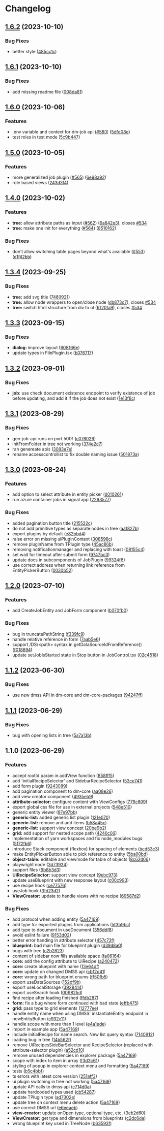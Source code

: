 # Changelog

## [1.6.2](https://github.com/equinor/dm-core-packages/compare/dm-core-v1.6.1...dm-core-v1.6.2) (2023-10-10)


### Bug Fixes

* better style ([485cc1c](https://github.com/equinor/dm-core-packages/commit/485cc1c166f3ffbff473b6ec487af71c40b5ff99))

## [1.6.1](https://github.com/equinor/dm-core-packages/compare/dm-core-v1.6.0...dm-core-v1.6.1) (2023-10-10)


### Bug Fixes

* add missing readme file ([008da81](https://github.com/equinor/dm-core-packages/commit/008da81ee849c47ef98d6b4d07d1886637f295c3))

## [1.6.0](https://github.com/equinor/dm-core-packages/compare/dm-core-v1.5.0...dm-core-v1.6.0) (2023-10-06)


### Features

* .env variable and context for dm-job api ([#580](https://github.com/equinor/dm-core-packages/issues/580)) ([5dfd08e](https://github.com/equinor/dm-core-packages/commit/5dfd08ee16f4c7da90c278965c8bc51fdb3f20c8))
* test roles in test mode ([5c9b447](https://github.com/equinor/dm-core-packages/commit/5c9b447100c036482b9365f469797664a653f03f))

## [1.5.0](https://github.com/equinor/dm-core-packages/compare/dm-core-v1.4.0...dm-core-v1.5.0) (2023-10-05)


### Features

* more generalized job plugin ([#565](https://github.com/equinor/dm-core-packages/issues/565)) ([6e98a92](https://github.com/equinor/dm-core-packages/commit/6e98a92689669e26c33827545f0c21ed14dfaed3))
* role based views ([243d3f4](https://github.com/equinor/dm-core-packages/commit/243d3f42db01d396eb93c97a7dbc9bf6ff51eda8))

## [1.4.0](https://github.com/equinor/dm-core-packages/compare/dm-core-v1.3.4...dm-core-v1.4.0) (2023-10-02)


### Features

* **tree:** allow attribute paths as input ([#562](https://github.com/equinor/dm-core-packages/issues/562)) ([6a842e3](https://github.com/equinor/dm-core-packages/commit/6a842e3a276eec2683744b0b36af611cb4371cae)), closes [#534](https://github.com/equinor/dm-core-packages/issues/534)
* **tree:** make one init for everything ([#564](https://github.com/equinor/dm-core-packages/issues/564)) ([8510162](https://github.com/equinor/dm-core-packages/commit/851016217df16c2fd791f5279abfa55f4ae450aa))


### Bug Fixes

* don't allow switching table pages beyond what's available ([#553](https://github.com/equinor/dm-core-packages/issues/553)) ([e1f42bb](https://github.com/equinor/dm-core-packages/commit/e1f42bbde1a979964852e35a6a6a027cc9316924))

## [1.3.4](https://github.com/equinor/dm-core-packages/compare/dm-core-v1.3.3...dm-core-v1.3.4) (2023-09-25)


### Bug Fixes

* **tree:** add svg title ([7480921](https://github.com/equinor/dm-core-packages/commit/7480921a9403a4888a93c7e7da134d04a3c23661))
* **tree:** allow node wrappers to open/close node ([db873c7](https://github.com/equinor/dm-core-packages/commit/db873c7da90ecc7c7d4e85a38387c087e89d3db3)), closes [#534](https://github.com/equinor/dm-core-packages/issues/534)
* **tree:** switch html structure from div to ul ([6120fa9](https://github.com/equinor/dm-core-packages/commit/6120fa983400c3f7adf66d8f3b531f243b1d8fac)), closes [#534](https://github.com/equinor/dm-core-packages/issues/534)

## [1.3.3](https://github.com/equinor/dm-core-packages/compare/dm-core-v1.3.2...dm-core-v1.3.3) (2023-09-15)


### Bug Fixes

* **dialog:** improve layout ([608166e](https://github.com/equinor/dm-core-packages/commit/608166e736a7d934abc8eddc25c9027d97381e32))
* update types in FilePlugin.tsx ([b076717](https://github.com/equinor/dm-core-packages/commit/b07671748c4a98a8d41f0cad5096b75b2c932c51))

## [1.3.2](https://github.com/equinor/dm-core-packages/compare/dm-core-v1.3.1...dm-core-v1.3.2) (2023-09-01)


### Bug Fixes

* **job:** use check document existence endpoint to verify existence of job before updating, and add it if the job does not exist ([1e13f8c](https://github.com/equinor/dm-core-packages/commit/1e13f8cfdc6fc511b3fe4cccfefe0499ad0eb3ce))

## [1.3.1](https://github.com/equinor/dm-core-packages/compare/dm-core-v1.3.0...dm-core-v1.3.1) (2023-08-29)


### Bug Fixes

* gen-job-api runs on port 5001 ([c076026](https://github.com/equinor/dm-core-packages/commit/c0760269d016f05b64fea427042b3d73af8fa300))
* initFromFolder in tree not working ([374e2c7](https://github.com/equinor/dm-core-packages/commit/374e2c752bade855dc881a56d281ae0d7068c422))
* ran genereate apis ([3083e7e](https://github.com/equinor/dm-core-packages/commit/3083e7e210dbcdc3f352cbeddbe9c354f2148363))
* rename accesscontrollist to fix double naming issue ([501873a](https://github.com/equinor/dm-core-packages/commit/501873a19181cd3afba9f7a223cf495535d928b1))

## [1.3.0](https://github.com/equinor/dm-core-packages/compare/dm-core-v1.2.0...dm-core-v1.3.0) (2023-08-24)


### Features

* add option to select attribute in entity picker ([d010261](https://github.com/equinor/dm-core-packages/commit/d010261c95af7dff3ecf2a1fc1afce17c8e19fff))
* run azure container jobs in signal app ([2293577](https://github.com/equinor/dm-core-packages/commit/229357722942996bb904ebb8d10ddf7dde83f464))


### Bug Fixes

* added pagination button title ([215522c](https://github.com/equinor/dm-core-packages/commit/215522cfabcdf9a333833b5b9bce72a76fb687fe))
* do not add primitive types as separate nodes in tree ([aa1827b](https://github.com/equinor/dm-core-packages/commit/aa1827b9fef3a26345e88f8e34f883f15b68bc47))
* export plugins by default ([e82bbd4](https://github.com/equinor/dm-core-packages/commit/e82bbd48249e1d205383b2818f576656b80c6ebe))
* raise error on missing uiPluginContext ([308598c](https://github.com/equinor/dm-core-packages/commit/308598cbb0736138c8e47d4559c1d252d8e067c7))
* remove pluginName from TPlugin type ([45ac86b](https://github.com/equinor/dm-core-packages/commit/45ac86be4490bbb118e659cd3b43086aaf803309))
* removing notificationmanager and replacing with toast ([08155c4](https://github.com/equinor/dm-core-packages/commit/08155c400dd522483ad82d30346cdbb6b9dfc87f))
* set wait for timeout after submit form ([9747bc3](https://github.com/equinor/dm-core-packages/commit/9747bc38d5e57aa679d425f6a0e3d584f5988063))
* update docs in subcomponents of JobPlugin ([99324f6](https://github.com/equinor/dm-core-packages/commit/99324f69ca17238344ae6c7c8a43c064f0a58e3c))
* use correct address when returning link reference from  EntityPickerButton ([0030b52](https://github.com/equinor/dm-core-packages/commit/0030b520ceed700b60e576bf4bb239c1b59b14a7))

## [1.2.0](https://github.com/equinor/dm-core-packages/compare/dm-core-v1.1.2...dm-core-v1.2.0) (2023-07-10)


### Features

* add CreateJobEntity and JobForm component ([b070fb0](https://github.com/equinor/dm-core-packages/commit/b070fb087c7356f8e3b8814b1183de73e2660037))


### Bug Fixes

* bug in truncatePathString ([f339fc9](https://github.com/equinor/dm-core-packages/commit/f339fc913490bd7bb3b6fe249e200ce4f32c4982))
* handle relative reference in form ([7aab5e6](https://github.com/equinor/dm-core-packages/commit/7aab5e677b0a8e1bd2f2263da6927693194a104d))
* support /DS/&lt;path&gt; syntax in getDataSourceIdFromReference() ([f018894](https://github.com/equinor/dm-core-packages/commit/f01889484888f71eafcee2916e7b6cdb4cc0d05c))
* update setJobIsStarted state in Stop button in JobControl.tsx ([02c4518](https://github.com/equinor/dm-core-packages/commit/02c4518427dab2d2eb1498b0cb0374a477d08b29))

## [1.1.2](https://github.com/equinor/dm-core-packages/compare/dm-core-v1.1.1...dm-core-v1.1.2) (2023-06-30)


### Bug Fixes

* use new dmss API in dm-core and dm-core-packages ([94247ff](https://github.com/equinor/dm-core-packages/commit/94247fff84533f29733cf0c3677b54a1360f6658))

## [1.1.1](https://github.com/equinor/dm-core-packages/compare/dm-core-v1.1.0...dm-core-v1.1.1) (2023-06-29)


### Bug Fixes

* bug with opening lists in tree ([5a7a13b](https://github.com/equinor/dm-core-packages/commit/5a7a13b0bc91ca5e6099d6262df26237fc82ad98))

## 1.1.0 (2023-06-29)


### Features

* accept rootId param in addView function ([858fff5](https://github.com/equinor/dm-core-packages/commit/858fff571d5c7a40bf98038944b6cead1a42f8be))
* add 'initialRecipeSelector' and SidebarRecipeSelector ([53ce741](https://github.com/equinor/dm-core-packages/commit/53ce7416b72c3a2bafae02ccc8acc2ba47dae7ab))
* add form plugin ([9243089](https://github.com/equinor/dm-core-packages/commit/924308966f641409a9b27a2dbb8446c6fc5aa444))
* add pagination component to dm-core ([aa08e26](https://github.com/equinor/dm-core-packages/commit/aa08e26f58ae72d36d35c5fa351972cb58c586f7))
* add view creator component ([4935eb9](https://github.com/equinor/dm-core-packages/commit/4935eb9bd14b1210394a2da410609525e734d798))
* **attribute-selector:** configure content with ViewConfigs ([779c609](https://github.com/equinor/dm-core-packages/commit/779c609b26a93a3bf95fe8c2fa872eac54995458))
* export global css file for use in external projects ([548e510](https://github.com/equinor/dm-core-packages/commit/548e510c5f0923e30b15d8afdb6f602c19ac3c17))
* generic entity viewer ([87e97bb](https://github.com/equinor/dm-core-packages/commit/87e97bbbd1a7d80cc21f4d19a949319e8c04851c))
* **generic-list:** added generic list plugin ([121e070](https://github.com/equinor/dm-core-packages/commit/121e070703c7c40dd22126e79aeae2e47efd5ec6))
* **generic-list:** remove and add items ([b58a45c](https://github.com/equinor/dm-core-packages/commit/b58a45cc580747b327ad611e63ec71a41be0d4f6))
* **generic-list:** support view concept ([20be9b2](https://github.com/equinor/dm-core-packages/commit/20be9b2d83ec9ed830890ee2f3cd51d58843d5b5))
* **grid:** add support for nested scope path ([4240c06](https://github.com/equinor/dm-core-packages/commit/4240c06e6b0e63eb1ff43516b317a189620e9891))
* implementation of yarn workspaces and fix node_modules bugs ([5f72fb6](https://github.com/equinor/dm-core-packages/commit/5f72fb6ae67574553ed0fdb462ca676730d75c59))
* introduce Stack component (flexbox) for spacing of elements ([bcd53c3](https://github.com/equinor/dm-core-packages/commit/bcd53c3035fee22ba85743b356f2440b712e6707))
* make EntityPickerButton able to pick reference to entity ([5ba00bd](https://github.com/equinor/dm-core-packages/commit/5ba00bd3636a9f0300c81125a1fb65add954d0a8))
* **object-table:** editable and viewmode for table of objects ([8c62d06](https://github.com/equinor/dm-core-packages/commit/8c62d061a15b479e939760badebe1f61370baf94))
* playwright node ([3d73924](https://github.com/equinor/dm-core-packages/commit/3d73924b6e5a8f760667e08bb5947935fdf7340c))
* support files ([9b8b3d3](https://github.com/equinor/dm-core-packages/commit/9b8b3d37f55a75a8f08bc7858ccdaa10b08a3b70))
* **UiRecipeSelector:** support view concept ([9ebc973](https://github.com/equinor/dm-core-packages/commit/9ebc97372445b92f1271c57497fbc24e84ab27d6))
* update useBlueprint with new response layout ([c00c993](https://github.com/equinor/dm-core-packages/commit/c00c99372718b797a310fe4c562d2323628e62be))
* use recipe hook ([ce77576](https://github.com/equinor/dm-core-packages/commit/ce77576ed00f7701ea044017052013a3271a7aa9))
* useJob hook ([3fd23d2](https://github.com/equinor/dm-core-packages/commit/3fd23d205c617d05c247c6783379454ddd479efc))
* **ViewCreator:** update to handle views with no recipe ([69587d2](https://github.com/equinor/dm-core-packages/commit/69587d2eb8629bbd07eb086a81bb615aa2644ae7))


### Bug Fixes

* add protocol when adding entity ([5a47169](https://github.com/equinor/dm-core-packages/commit/5a47169e1ff979e557558272d242b7960c8751a2))
* add type for exported plugins from applications ([5f3b9bc](https://github.com/equinor/dm-core-packages/commit/5f3b9bc4048c56c03f0b8c208be70e4e13a9fdcb))
* add type to document in useDocument ([356ddf8](https://github.com/equinor/dm-core-packages/commit/356ddf8462df161e36baf9308c8c992ad95564dc))
* avoid eslint failure ([9153d02](https://github.com/equinor/dm-core-packages/commit/9153d0284ec04b5d95e7eaaa762e8de14170244b))
* better error handing in attribute selector ([457c73f](https://github.com/equinor/dm-core-packages/commit/457c73fcd9716d90c1ae73ac6328d7745c45452e))
* **blueprint:** bad main file for blueprint plugin ([d39d8a0](https://github.com/equinor/dm-core-packages/commit/d39d8a0c6df2e24dcbd56c46131965d365025f51))
* bugs with tree ([c2b2623](https://github.com/equinor/dm-core-packages/commit/c2b26230f9b691623dbdc7b107faa66339c5cd83))
* content of sidebar now fills available space ([fa06164](https://github.com/equinor/dm-core-packages/commit/fa06164a7a863d0608e0f5f142a0110c84018520))
* **core:** add the config attribute to UiRecipe ([a240472](https://github.com/equinor/dm-core-packages/commit/a24047205599eddba02fc8144bca0397d1cbd3a4))
* **core:** create blueprint with name ([13e64df](https://github.com/equinor/dm-core-packages/commit/13e64df38be6f1571039dbffb649ea4081d7d1a8))
* **core:** update on changed DMSS api ([cbf2d41](https://github.com/equinor/dm-core-packages/commit/cbf2d4124d1cd02a33efe3ba9b0b0fc7ea79143f))
* **core:** wrong path for blueprint enums ([ff50fb5](https://github.com/equinor/dm-core-packages/commit/ff50fb5dcda2ec2604f4e17b5d1d22e8bfa136f1))
* export useDataSources ([152df9b](https://github.com/equinor/dm-core-packages/commit/152df9b2c07796cfb5870c3b84d5f5a16a98f4c6))
* export useLocalStorage ([3928414](https://github.com/equinor/dm-core-packages/commit/392841442e2d1d7169193cac8166587682d318d2))
* export useSearch hook ([009825d](https://github.com/equinor/dm-core-packages/commit/009825d77e4370ce8d72f2472046cf4e5c42cc5f))
* find recipe after loading finished ([ffdb287](https://github.com/equinor/dm-core-packages/commit/ffdb287523cbd073daf8dc40417fc5e962029cc8))
* **form:** fix a bug where form continued with bad state ([effb475](https://github.com/equinor/dm-core-packages/commit/effb475d65bd40ab4ee0a549024559e845bb6e74))
* **grid:** pass type to grid elements ([12777ee](https://github.com/equinor/dm-core-packages/commit/12777ee7ee6afa3dc9ae7fbe500e14191f80c68c))
* handle entity name when using DMSS' instantiateEntity endpoint in newEntityButton ([c932c11](https://github.com/equinor/dm-core-packages/commit/c932c116a18c13b9fefea27fff6b97f23ef5452e))
* handle scope with more than 1 level ([e4a1ede](https://github.com/equinor/dm-core-packages/commit/e4a1edea17d585829400a3e6fa123f4927a3ffc7))
* import in example app ([5a47169](https://github.com/equinor/dm-core-packages/commit/5a47169e1ff979e557558272d242b7960c8751a2))
* include initialRecipe for name search. New list query syntax ([7140912](https://github.com/equinor/dm-core-packages/commit/714091223b47855e34eb552cb24a5c1017a4bd61))
* loading bug in tree ([14b562f](https://github.com/equinor/dm-core-packages/commit/14b562f675ea4794a8f77ee7a988426e05e8dd41))
* remove UiRecipesSideBarSelector and RecipeSelector (replaced with attribute-selector plugin) ([a52cd10](https://github.com/equinor/dm-core-packages/commit/a52cd107ac180b0758ba2505ae26a1185a145dba))
* remove unused dependencies in explorer package ([5a47169](https://github.com/equinor/dm-core-packages/commit/5a47169e1ff979e557558272d242b7960c8751a2))
* scope with index to item in array ([f3d3c61](https://github.com/equinor/dm-core-packages/commit/f3d3c610aab1c6d97f9e237cc36a566bc466384d))
* styling of popup in explorer context menu and formatting ([5a47169](https://github.com/equinor/dm-core-packages/commit/5a47169e1ff979e557558272d242b7960c8751a2))
* tests ([b5c4bbf](https://github.com/equinor/dm-core-packages/commit/b5c4bbfe764083bfc7481da6a6cedcb874d976b5))
* ts errors with latest core version ([251aff3](https://github.com/equinor/dm-core-packages/commit/251aff3bf752efc20f14be0b4d7830e227ee635e))
* ui plugin switching in tree not working ([5a47169](https://github.com/equinor/dm-core-packages/commit/5a47169e1ff979e557558272d242b7960c8751a2))
* update API calls to dmss api ([c714d0a](https://github.com/equinor/dm-core-packages/commit/c714d0a0e9aa81d978d67f43d6971e050dfab049))
* update hardcoded types used ([cb54287](https://github.com/equinor/dm-core-packages/commit/cb5428752c41a6bed245282051f02f87ff1ce150))
* update TPlugin type ([ad7302e](https://github.com/equinor/dm-core-packages/commit/ad7302e4dbb09a46fcd2e298edaaef9eb84f1d8a))
* update tree on context menu delete action ([5a47169](https://github.com/equinor/dm-core-packages/commit/5a47169e1ff979e557558272d242b7960c8751a2))
* use correct DMSS url ([e6eeaeb](https://github.com/equinor/dm-core-packages/commit/e6eeaeb1f3cd7b184dc3605153570a9dbcd67993))
* **view-creator:** update onOpen type, optional type, etc. ([3eb2d60](https://github.com/equinor/dm-core-packages/commit/3eb2d603a3278122750cf8c98cc725e5ab663da0))
* **ViewCreator:** get type and dimensions from blueprints ([c2dc6de](https://github.com/equinor/dm-core-packages/commit/c2dc6de312ed64432f1e2b0631c17d1abe34b8e7))
* wrong blueprint key used in TreeNode ([b63593f](https://github.com/equinor/dm-core-packages/commit/b63593fa411fe7613fc0cc201e4b591392ab80ba))

